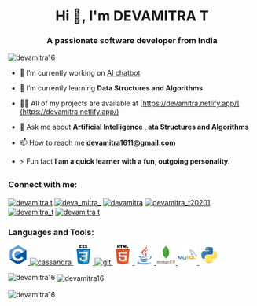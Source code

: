<h1 align="center">Hi 👋, I'm DEVAMITRA T</h1>
<h3 align="center">A passionate software developer from India</h3>

<p align="left"> <img src="https://komarev.com/ghpvc/?username=devamitra16&label=Profile%20views&color=0e75b6&style=flat" alt="devamitra16" /> </p>

- 🔭 I’m currently working on [AI chatbot](https://github.com/devamitra16/AI-chatbot)

- 🌱 I’m currently learning **Data Structures and Algorithms**

- 👨‍💻 All of my projects are available at [https://devamitra.netlify.app/](https://devamitra.netlify.app/)

- 💬 Ask me about **Artificial Intelligence , ata Structures and Algorithms**

- 📫 How to reach me **devamitra1611@gmail.com**

- ⚡ Fun fact **I am a quick learner with a fun, outgoing personality.**

<h3 align="left">Connect with me:</h3>
<p align="left">
<a href="https://linkedin.com/in/devamitra t" target="blank"><img align="center" src="https://raw.githubusercontent.com/rahuldkjain/github-profile-readme-generator/master/src/images/icons/Social/linked-in-alt.svg" alt="devamitra t" height="30" width="40" /></a>
<a href="https://instagram.com/deva_mitra_" target="blank"><img align="center" src="https://raw.githubusercontent.com/rahuldkjain/github-profile-readme-generator/master/src/images/icons/Social/instagram.svg" alt="deva_mitra_" height="30" width="40" /></a>
<a href="https://www.codechef.com/users/devamitra" target="blank"><img align="center" src="https://cdn.jsdelivr.net/npm/simple-icons@3.1.0/icons/codechef.svg" alt="devamitra" height="30" width="40" /></a>
<a href="https://www.hackerrank.com/devamitra_t20201" target="blank"><img align="center" src="https://raw.githubusercontent.com/rahuldkjain/github-profile-readme-generator/master/src/images/icons/Social/hackerrank.svg" alt="devamitra_t20201" height="30" width="40" /></a>
<a href="https://www.leetcode.com/devamitra_t" target="blank"><img align="center" src="https://raw.githubusercontent.com/rahuldkjain/github-profile-readme-generator/master/src/images/icons/Social/leet-code.svg" alt="devamitra_t" height="30" width="40" /></a>
<a href="https://www.hackerearth.com/devamitra t" target="blank"><img align="center" src="https://raw.githubusercontent.com/rahuldkjain/github-profile-readme-generator/master/src/images/icons/Social/hackerearth.svg" alt="devamitra t" height="30" width="40" /></a>
</p>

<h3 align="left">Languages and Tools:</h3>
<p align="left"> <a href="https://www.cprogramming.com/" target="_blank" rel="noreferrer"> <img src="https://raw.githubusercontent.com/devicons/devicon/master/icons/c/c-original.svg" alt="c" width="40" height="40"/> </a> <a href="https://cassandra.apache.org/" target="_blank" rel="noreferrer"> <img src="https://www.vectorlogo.zone/logos/apache_cassandra/apache_cassandra-icon.svg" alt="cassandra" width="40" height="40"/> </a> <a href="https://www.w3schools.com/css/" target="_blank" rel="noreferrer"> <img src="https://raw.githubusercontent.com/devicons/devicon/master/icons/css3/css3-original-wordmark.svg" alt="css3" width="40" height="40"/> </a> <a href="https://git-scm.com/" target="_blank" rel="noreferrer"> <img src="https://www.vectorlogo.zone/logos/git-scm/git-scm-icon.svg" alt="git" width="40" height="40"/> </a> <a href="https://www.w3.org/html/" target="_blank" rel="noreferrer"> <img src="https://raw.githubusercontent.com/devicons/devicon/master/icons/html5/html5-original-wordmark.svg" alt="html5" width="40" height="40"/> </a> <a href="https://www.java.com" target="_blank" rel="noreferrer"> <img src="https://raw.githubusercontent.com/devicons/devicon/master/icons/java/java-original.svg" alt="java" width="40" height="40"/> </a> <a href="https://www.mongodb.com/" target="_blank" rel="noreferrer"> <img src="https://raw.githubusercontent.com/devicons/devicon/master/icons/mongodb/mongodb-original-wordmark.svg" alt="mongodb" width="40" height="40"/> </a> <a href="https://www.mysql.com/" target="_blank" rel="noreferrer"> <img src="https://raw.githubusercontent.com/devicons/devicon/master/icons/mysql/mysql-original-wordmark.svg" alt="mysql" width="40" height="40"/> </a> <a href="https://www.python.org" target="_blank" rel="noreferrer"> <img src="https://raw.githubusercontent.com/devicons/devicon/master/icons/python/python-original.svg" alt="python" width="40" height="40"/> </a> </p>

<p><img align="left" src="https://github-readme-stats.vercel.app/api/top-langs?username=devamitra16&show_icons=true&locale=en&layout=compact" alt="devamitra16" /></p>

<p>&nbsp;<img align="center" src="https://github-readme-stats.vercel.app/api?username=devamitra16&show_icons=true&locale=en" alt="devamitra16" /></p>

<p><img align="center" src="https://github-readme-streak-stats.herokuapp.com/?user=devamitra16&" alt="devamitra16" /></p>

